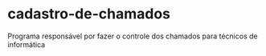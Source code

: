 # cadastro-de-chamados

Programa responsável por fazer o controle dos chamados para técnicos de informática
